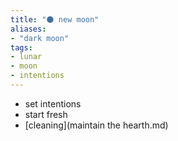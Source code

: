 ```yaml
---
title: "🌑 new moon"
aliases:
- "dark moon"
tags:
- lunar
- moon
- intentions
---
```


- set intentions
- start fresh
- [cleaning](maintain the hearth.md)
